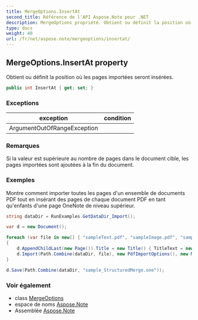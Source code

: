```yaml
---
title: MergeOptions.InsertAt
second_title: Référence de l'API Aspose.Note pour .NET
description: MergeOptions propriété. Obtient ou définit la position où les pages importées seront insérées.
type: docs
weight: 40
url: /fr/net/aspose.note/mergeoptions/insertat/
---
```

## MergeOptions.InsertAt property

Obtient ou définit la position où les pages importées seront insérées.

```csharp
public int InsertAt { get; set; }
```

### Exceptions

| exception | condition |
| --- | --- |
| ArgumentOutOfRangeException |  |

### Remarques

Si la valeur est supérieure au nombre de pages dans le document cible, les pages importées sont ajoutées à la fin du document.

### Exemples

Montre comment importer toutes les pages d'un ensemble de documents PDF tout en insérant des pages de chaque document PDF en tant qu'enfants d'une page OneNote de niveau supérieur.

```csharp
string dataDir = RunExamples.GetDataDir_Import();

var d = new Document();

foreach (var file in new[] { "sampleText.pdf", "sampleImage.pdf", "sampleTable.pdf" })
{
    d.AppendChildLast(new Page()).Title = new Title() { TitleText = new RichText() { ParagraphStyle = ParagraphStyle.Default }.Append(file) };
    d.Import(Path.Combine(dataDir, file), new PdfImportOptions(), new MergeOptions() { InsertAt = int.MaxValue, InsertAsChild = true });
}

d.Save(Path.Combine(dataDir, "sample_StructuredMerge.one"));
```

### Voir également

* class [MergeOptions](../)
* espace de noms [Aspose.Note](../../mergeoptions/)
* Assemblée [Aspose.Note](../../../)


